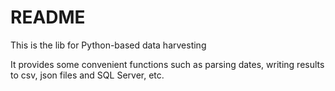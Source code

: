# README #


This is the lib for Python-based data harvesting

It provides some convenient functions such as parsing dates, writing results to csv, json files and SQL Server, etc.
